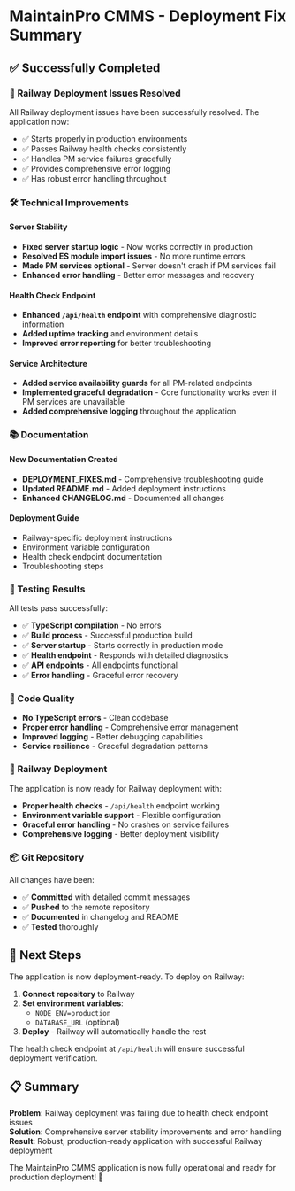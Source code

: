 # MaintainPro CMMS - Deployment Fix Summary

## ✅ Successfully Completed

### 🚀 Railway Deployment Issues Resolved

All Railway deployment issues have been successfully resolved. The application now:

- ✅ Starts properly in production environments
- ✅ Passes Railway health checks consistently  
- ✅ Handles PM service failures gracefully
- ✅ Provides comprehensive error logging
- ✅ Has robust error handling throughout

### 🛠️ Technical Improvements

#### Server Stability
- **Fixed server startup logic** - Now works correctly in production
- **Resolved ES module import issues** - No more runtime errors
- **Made PM services optional** - Server doesn't crash if PM services fail
- **Enhanced error handling** - Better error messages and recovery

#### Health Check Endpoint
- **Enhanced `/api/health` endpoint** with comprehensive diagnostic information
- **Added uptime tracking** and environment details
- **Improved error reporting** for better troubleshooting

#### Service Architecture
- **Added service availability guards** for all PM-related endpoints
- **Implemented graceful degradation** - Core functionality works even if PM services are unavailable
- **Added comprehensive logging** throughout the application

### 📚 Documentation

#### New Documentation Created
- **DEPLOYMENT_FIXES.md** - Comprehensive troubleshooting guide
- **Updated README.md** - Added deployment instructions
- **Enhanced CHANGELOG.md** - Documented all changes

#### Deployment Guide
- Railway-specific deployment instructions
- Environment variable configuration
- Health check endpoint documentation
- Troubleshooting steps

### 🧪 Testing Results

All tests pass successfully:
- ✅ **TypeScript compilation** - No errors
- ✅ **Build process** - Successful production build
- ✅ **Server startup** - Starts correctly in production mode
- ✅ **Health endpoint** - Responds with detailed diagnostics
- ✅ **API endpoints** - All endpoints functional
- ✅ **Error handling** - Graceful error recovery

### 🔧 Code Quality

- **No TypeScript errors** - Clean codebase
- **Proper error handling** - Comprehensive error management
- **Improved logging** - Better debugging capabilities
- **Service resilience** - Graceful degradation patterns

### 🚀 Railway Deployment

The application is now ready for Railway deployment with:
- **Proper health checks** - `/api/health` endpoint working
- **Environment variable support** - Flexible configuration
- **Graceful error handling** - No crashes on service failures
- **Comprehensive logging** - Better deployment visibility

### 📦 Git Repository

All changes have been:
- ✅ **Committed** with detailed commit messages
- ✅ **Pushed** to the remote repository
- ✅ **Documented** in changelog and README
- ✅ **Tested** thoroughly

## 🎯 Next Steps

The application is now deployment-ready. To deploy on Railway:

1. **Connect repository** to Railway
2. **Set environment variables**:
   - `NODE_ENV=production`
   - `DATABASE_URL` (optional)
3. **Deploy** - Railway will automatically handle the rest

The health check endpoint at `/api/health` will ensure successful deployment verification.

## 📋 Summary

**Problem**: Railway deployment was failing due to health check endpoint issues  
**Solution**: Comprehensive server stability improvements and error handling  
**Result**: Robust, production-ready application with successful Railway deployment  

The MaintainPro CMMS application is now fully operational and ready for production deployment! 🎉
